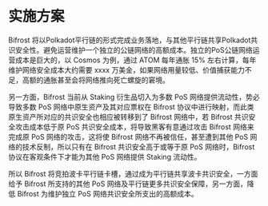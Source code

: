 # 实施方案

Bifrost 将以Polkadot平行链的形式完成业务落地，与其他平行链共享Polkadot共识安全性。避免运营维护一个独立的公链网络的高额成本。独立的PoS公链网络运营成本是巨大的，以 Cosmos 为例，通过 ATOM 每年通胀 15% 左右计算，每年维护网络安全成本大约需要 xxxx 万美金，如果网络用量较低、价值捕获能力不足，高额的通胀甚至会将网络推向死亡螺旋的窘境。

另一方面，Bifrost 当前从 Staking 衍生品切入为多数 PoS 网络提供流动性，势必导致多数 PoS 网络中原生资产及其对应票权在 Bifrost 协议中进行映射，而此类原生资产所对应的共识安全也相应被转移到了 Bifrost 网络中，若 Bifrost 共识安全攻击成本低于原 PoS 共识安全成本，将导致黑客有意通过攻击 Bifrost 网络来完成原 PoS 网络的攻击，这将使 Bifrost 网络不再被信任，甚至遭到其他 PoS 网络的技术反制，所以只有在 Bifrost 共识安全高于或等于原 PoS 网络时，Bifrost 协议在客观条件下才能为其他 PoS 网络提供 Staking 流动性。

所以 Bifrost 将竞拍波卡平行链卡槽，通过成为平行链共享波卡共识安全，一方面给予 Bifrost 所支持的其他 PoS 网络及平行链更多共识安全保障，另一方面，降低 Bifrost 为维护独立 PoS 网络共识安全所支出的高额成本。

